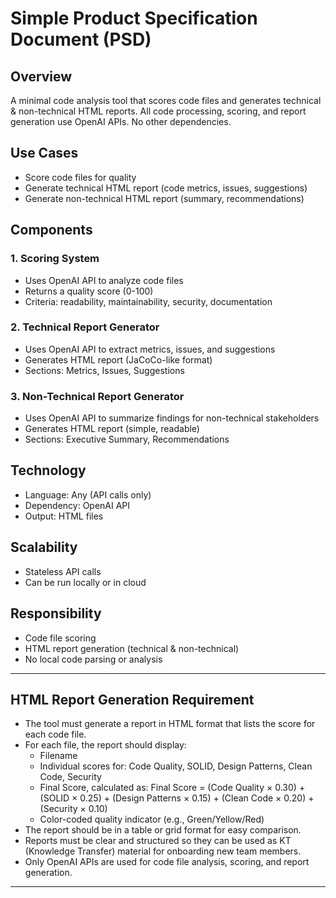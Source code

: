 # Simple Product Specification Document (PSD)

## Overview
A minimal code analysis tool that scores code files and generates technical & non-technical HTML reports. All code processing, scoring, and report generation use OpenAI APIs. No other dependencies.

## Use Cases
- Score code files for quality
- Generate technical HTML report (code metrics, issues, suggestions)
- Generate non-technical HTML report (summary, recommendations)

## Components

### 1. Scoring System
- Uses OpenAI API to analyze code files
- Returns a quality score (0-100)
- Criteria: readability, maintainability, security, documentation

### 2. Technical Report Generator
- Uses OpenAI API to extract metrics, issues, and suggestions
- Generates HTML report (JaCoCo-like format)
- Sections: Metrics, Issues, Suggestions

### 3. Non-Technical Report Generator
- Uses OpenAI API to summarize findings for non-technical stakeholders
- Generates HTML report (simple, readable)
- Sections: Executive Summary, Recommendations

## Technology
- Language: Any (API calls only)
- Dependency: OpenAI API
- Output: HTML files

## Scalability
- Stateless API calls
- Can be run locally or in cloud

## Responsibility
- Code file scoring
- HTML report generation (technical & non-technical)
- No local code parsing or analysis

---

## HTML Report Generation Requirement

- The tool must generate a report in HTML format that lists the score for each code file.
- For each file, the report should display:
  - Filename
  - Individual scores for: Code Quality, SOLID, Design Patterns, Clean Code, Security
  - Final Score, calculated as:
    Final Score = (Code Quality × 0.30) + (SOLID × 0.25) + (Design Patterns × 0.15) + (Clean Code × 0.20) + (Security × 0.10)
  - Color-coded quality indicator (e.g., Green/Yellow/Red)
- The report should be in a table or grid format for easy comparison.
- Reports must be clear and structured so they can be used as KT (Knowledge Transfer) material for onboarding new team members.
- Only OpenAI APIs are used for code file analysis, scoring, and report generation.

---

